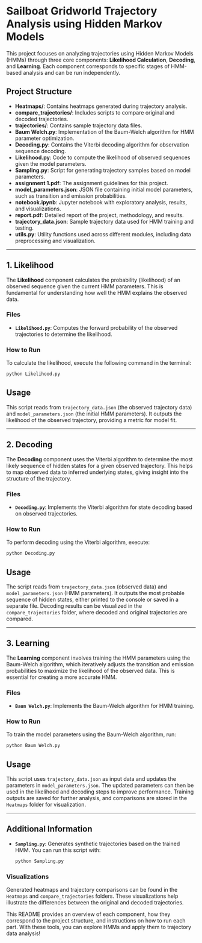 # Sailboat Gridworld Trajectory Analysis using Hidden Markov Models
This project focuses on analyzing trajectories using Hidden Markov Models (HMMs) through three core components: **Likelihood Calculation**, **Decoding**, and **Learning**. Each component corresponds to specific stages of HMM-based analysis and can be run independently.

## Project Structure

- **Heatmaps/**: Contains heatmaps generated during trajectory analysis.
- **compare_trajectories/**: Includes scripts to compare original and decoded trajectories.
- **trajectories/**: Contains sample trajectory data files.
- **Baum Welch.py**: Implementation of the Baum-Welch algorithm for HMM parameter optimization.
- **Decoding.py**: Contains the Viterbi decoding algorithm for observation sequence decoding.
- **Likelihood.py**: Code to compute the likelihood of observed sequences given the model parameters.
- **Sampling.py**: Script for generating trajectory samples based on model parameters.
- **assignment 1.pdf**: The assignment guidelines for this project.
- **model_parameters.json**: JSON file containing initial model parameters, such as transition and emission probabilities.
- **notebook.ipynb**: Jupyter notebook with exploratory analysis, results, and visualizations.
- **report.pdf**: Detailed report of the project, methodology, and results.
- **trajectory_data.json**: Sample trajectory data used for HMM training and testing.
- **utils.py**: Utility functions used across different modules, including data preprocessing and visualization.


---

## 1. Likelihood

The **Likelihood** component calculates the probability (likelihood) of an observed sequence given the current HMM parameters. This is fundamental for understanding how well the HMM explains the observed data.

### Files
- **`Likelihood.py`**: Computes the forward probability of the observed trajectories to determine the likelihood.

### How to Run
To calculate the likelihood, execute the following command in the terminal:

```bash
python Likelihood.py
```

## Usage

This script reads from `trajectory_data.json` (the observed trajectory data) and `model_parameters.json` (the initial HMM parameters). It outputs the likelihood of the observed trajectory, providing a metric for model fit.

---

## 2. Decoding

The **Decoding** component uses the Viterbi algorithm to determine the most likely sequence of hidden states for a given observed trajectory. This helps to map observed data to inferred underlying states, giving insight into the structure of the trajectory.

### Files
- **`Decoding.py`**: Implements the Viterbi algorithm for state decoding based on observed trajectories.

### How to Run
To perform decoding using the Viterbi algorithm, execute:
```bash
python Decoding.py
```

## Usage

The script reads from `trajectory_data.json` (observed data) and `model_parameters.json` (HMM parameters). It outputs the most probable sequence of hidden states, either printed to the console or saved in a separate file. Decoding results can be visualized in the `compare_trajectories` folder, where decoded and original trajectories are compared.

---

## 3. Learning

The **Learning** component involves training the HMM parameters using the Baum-Welch algorithm, which iteratively adjusts the transition and emission probabilities to maximize the likelihood of the observed data. This is essential for creating a more accurate HMM.

### Files
- **`Baum Welch.py`**: Implements the Baum-Welch algorithm for HMM training.

### How to Run
To train the model parameters using the Baum-Welch algorithm, run:

```bash
python Baum Welch.py
```

## Usage

This script uses `trajectory_data.json` as input data and updates the parameters in `model_parameters.json`. The updated parameters can then be used in the likelihood and decoding steps to improve performance. Training outputs are saved for further analysis, and comparisons are stored in the `Heatmaps` folder for visualization.

---

## Additional Information

- **`Sampling.py`**: Generates synthetic trajectories based on the trained HMM. You can run this script with:
  
  ```bash
  python Sampling.py
  ```

### Visualizations

Generated heatmaps and trajectory comparisons can be found in the `Heatmaps` and `compare_trajectories` folders. These visualizations help illustrate the differences between the original and decoded trajectories.

This README provides an overview of each component, how they correspond to the project structure, and instructions on how to run each part. With these tools, you can explore HMMs and apply them to trajectory data analysis!

